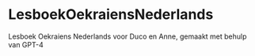 # LesboekOekraiensNederlands
Lesboek Oekraiens Nederlands voor Duco en Anne, gemaakt met behulp van GPT-4

